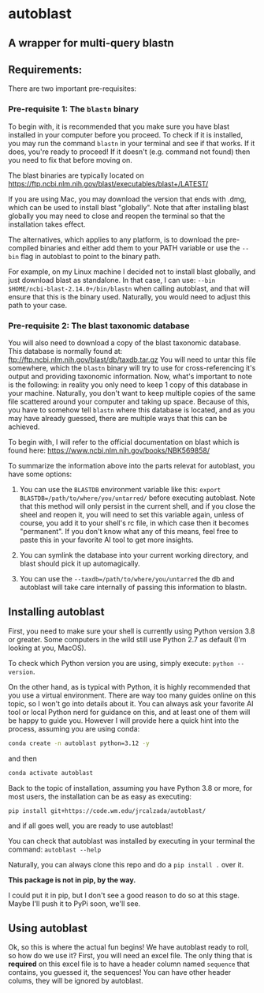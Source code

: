 # autoblast

A wrapper for multi-query blastn
---

## Requirements:

There are two important pre-requisites:

### Pre-requisite 1: The `blastn` binary

To begin with, it is recommended that you make sure you have blast installed in your computer before you proceed.
To check if it is installed, you may run the command `blastn` in your terminal and see if that works.
If it does, you're ready to proceed!
If it doesn't (e.g. command not found) then you need to fix that before moving on.

The blast binaries are typically located on https://ftp.ncbi.nlm.nih.gov/blast/executables/blast+/LATEST/

If you are using Mac, you may download the version that ends with .dmg, which can be used to install blast "globally".
Note that after installing blast globally you may need to close and reopen the terminal so that the installation takes effect.

The alternatives, which applies to any platform, is to download the pre-compiled binaries and either add them to your PATH variable or use the `--bin` flag in autoblast to point to the binary path.

For example, on my Linux machine I decided not to install blast globally, and just download blast as standalone.
In that case, I can use: `--bin $HOME/ncbi-blast-2.14.0+/bin/blastn` when calling autoblast, and that will ensure that this is the binary used.
Naturally, you would need to adjust this path to your case.

### Pre-requisite 2: The blast taxonomic database

You will also need to download a copy of the blast taxonomic database.
This database is normally found at: ftp://ftp.ncbi.nlm.nih.gov/blast/db/taxdb.tar.gz
You will need to untar this file somewhere, which the `blastn` binary will try to use for cross-referencing it's output and providing taxonomic information.
Now, what's important to note is the following: in reality you only need to keep 1 copy of this database in your machine.
Naturally, you don't want to keep multiple copies of the same file scattered around your computer and taking up space.
Because of this, you have to somehow tell `blastn` where this database is located, and as you may have already guessed, there are multiple ways that this can be achieved.

To begin with, I will refer to the official documentation on blast which is found here: https://www.ncbi.nlm.nih.gov/books/NBK569858/

To summarize the information above into the parts relevat for autoblast, you have some options:

1. You can use the `BLASTDB` environment variable like this:  `export BLASTDB=/path/to/where/you/untarred/` before executing autoblast. Note that this method will only persist in the current shell, and if you close the sheel and reopen it, you will need to set this variable again, unless of course, you add it to your shell's rc file, in which case then it becomes "permanent". If you don't know what any of this means, feel free to paste this in your favorite AI tool to get more insights.

2. You can symlink the database into your current working directory, and blast should pick it up automagically.

3. You can use the `--taxdb=/path/to/where/you/untarred` the db and autoblast will take care internally of passing this information to blastn.

## Installing autoblast

First, you need to make sure your shell is currently using Python version 3.8 or greater.
Some computers in the wild still use Python 2.7 as default (I'm looking at you, MacOS).

To check which Python version you are using, simply execute: `python --version`.

On the other hand, as is typical with Python, it is highly recommended that you use a virtual environment.
There are way too many guides online on this topic, so I won't go into details about it.
You can always ask your favorite AI tool or local Python nerd for guidance on this, and at least one of them will be happy to guide you.
However I will provide here a quick hint into the process, assuming you are using conda:

```bash
conda create -n autoblast python=3.12 -y
```
and then
```bash
conda activate autoblast
```

Back to the topic of installation, assuming you have Python 3.8 or more, for most users, the installation can be as easy as executing:

`pip install git+https://code.wm.edu/jrcalzada/autoblast/`

and if all goes well, you are ready to use autoblast!

You can check that autoblast was installed by executing in your terminal the command:
`autoblast --help`

Naturally, you can always clone this repo and do a `pip install .` over it.

**This package is not in pip, by the way.**

I could put it in pip, but I don't see a good reason to do so at this stage.
Maybe I'll push it to PyPi soon, we'll see.

## Using autoblast

Ok, so this is where the actual fun begins! We have autoblast ready to roll, so how do we use it?
First, you will need an excel file.
The only thing that is **required** on this excel file is to have a header column named `sequence` that contains, you guessed it, the sequences!
You can have other header colums, they will be ignored by autoblast.
